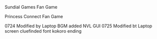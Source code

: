  Sundial Games Fan Game

Princess Connect Fan Game

0724 Modified by Laptop
BGM added
NVL GUI
0725 Modified bt Laptop
screen cluefinded
font
kokoro ending